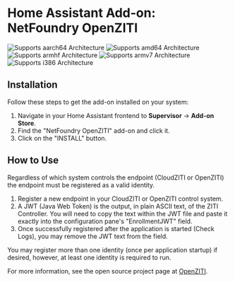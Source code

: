 # Home Assistant Add-on: NetFoundry OpenZITI

![Supports aarch64 Architecture][aarch64-shield]
![Supports amd64 Architecture][amd64-shield]
![Supports armhf Architecture][armhf-shield]
![Supports armv7 Architecture][armv7-shield]
![Supports i386 Architecture][i386-shield]

[aarch64-shield]: https://img.shields.io/badge/aarch64-yes-green.svg
[amd64-shield]: https://img.shields.io/badge/amd64-yes-green.svg
[armhf-shield]: https://img.shields.io/badge/armhf-yes-green.svg
[armv7-shield]: https://img.shields.io/badge/armv7-yes-green.svg
[i386-shield]: https://img.shields.io/badge/i386-yes-green.svg

## Installation

Follow these steps to get the add-on installed on your system:

1. Navigate in your Home Assistant frontend to **Supervisor** -> **Add-on Store**.
2. Find the "NetFoundry OpenZITI" add-on and click it.
3. Click on the "INSTALL" button.

## How to Use

Regardless of which system controls the endpoint (CloudZITI or OpenZITI) the endpoint must be registered as a valid identity.

1. Register a new endpoint in your CloudZITI or OpenZITI control system.
2. A JWT (Java Web Token) is the output, in plain ASCII text, of the ZITI Controller. You will need to copy the text within the JWT file and paste it exactly into the configuration pane's "EnrollmentJWT" field.
3. Once successfully registered after the application is started (Check Logs), you may remove the JWT text from the field.

You may register more than one identity (once per application startup) if desired, however, at least one identity is required to run.

For more information, see the open source project page at [OpenZITI](https://github.com/openziti).
